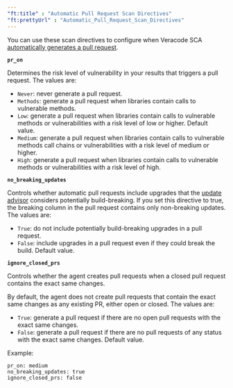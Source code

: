 ```yaml
---
"ft:title" : "Automatic Pull Request Scan Directives"
"ft:prettyUrl" : "Automatic_Pull_Request_Scan_Directives"
---
```


You can use these scan directives to configure when Veracode SCA [automatically generates a pull request](https://docs.veracode.com/r/t_configure_auto_pr).

**`pr_on`**

Determines the risk level of vulnerability in your results that triggers a pull request. The values are:

- `Never`: never generate a pull request.
- `Methods`: generate a pull request when libraries contain calls to vulnerable methods.
- `Low`: generate a pull request when libraries contain calls to vulnerable methods or vulnerabilities with a risk level of low or higher. Default value.
- `Medium`: generate a pull request when libraries contain calls to vulnerable methods call chains or vulnerabilities with a risk level of medium or higher.
- `High`: generate a pull request when libraries contain calls to vulnerable methods or vulnerabilities with a risk level of high.

**`no_breaking_updates`**

Controls whether automatic pull requests include upgrades that the [update advisor](https://docs.veracode.com/r/t_update_advisor) considers potentially build-breaking. If you set this directive to true, the breaking column in the pull request contains only non-breaking updates. The values are:

- `True`: do not include potentially build-breaking upgrades in a pull request.
- `False`: include upgrades in a pull request even if they could break the build. Default value.

**`ignore_closed_prs`**

Controls whether the agent creates pull requests when a closed pull request contains the exact same changes.

By default, the agent does not create pull requests that contain the exact same changes as any existing PR, either open or closed. The values are:

- `True`: generate a pull request if there are no open pull requests with the exact same changes.
- `False`: generate a pull request if there are no pull requests of any status with the exact same changes. Default value.

Example:

```
pr_on: medium
no_breaking_updates: true
ignore_closed_prs: false
```
